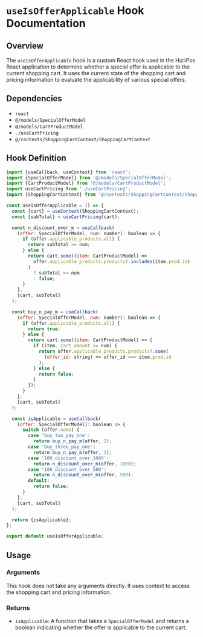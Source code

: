 # `useIsOfferApplicable` Hook Documentation

## Overview

The `useIsOfferApplicable` hook is a custom React hook used in the HızlıPos React application to determine whether a special offer is applicable to the current shopping cart. It uses the current state of the shopping cart and pricing information to evaluate the applicability of various special offers.

## Dependencies

- `react`
- `@/models/SpecialOfferModel`
- `@/models/CartProductModel`
- `./useCartPricing`
- `@/contexts/ShoppingCartContext/ShoppingCartContext`

## Hook Definition

```js
import {useCallback, useContext} from 'react';
import {SpecialOfferModel} from '@/models/SpecialOfferModel';
import {CartProductModel} from '@/models/CartProductModel';
import useCartPricing from './useCartPricing';
import {ShoppingCartContext} from '@/contexts/ShoppingCartContext/ShoppingCartContext';

const useIsOfferApplicable = () => {
  const {cart} = useContext(ShoppingCartContext);
  const {subTotal} = useCartPricing(cart);

  const n_discount_over_m = useCallback(
    (offer: SpecialOfferModel, num: number): boolean => {
      if (offer.applicable_products.all) {
        return subTotal >= num;
      } else {
        return cart.some((item: CartProductModel) =>
          offer.applicable_products.products?.includes(item.prod.id)
        )
          ? subTotal >= num
          : false;
      }
    },
    [cart, subTotal]
  );

  const buy_n_pay_m = useCallback(
    (offer: SpecialOfferModel, num: number): boolean => {
      if (offer.applicable_products.all) {
        return true;
      } else {
        return cart.some((item: CartProductModel) => {
          if (item._cart_amount >= num) {
            return offer.applicable_products.products?.some(
              (offer_id: string) => offer_id === item.prod.id
            );
          } else {
            return false;
          }
        });
      }
    },
    [cart, subTotal]
  );

  const isApplicable = useCallback(
    (offer: SpecialOfferModel): boolean => {
      switch (offer.name) {
        case 'buy_two_pay_one':
          return buy_n_pay_m(offer, 2);
        case 'buy_three_pay_one':
          return buy_n_pay_m(offer, 3);
        case '100_discount_over_1000':
          return n_discount_over_m(offer, 1000);
        case '100_discount_over_500':
          return n_discount_over_m(offer, 500);
        default:
          return false;
      }
    },
    [cart, subTotal]
  );

  return {isApplicable};
};

export default useIsOfferApplicable;
```

## Usage

### Arguments

This hook does not take any arguments directly. It uses context to access the shopping cart and pricing information.

### Returns

- `isApplicable`: A function that takes a `SpecialOfferModel` and returns a boolean indicating whether the offer is applicable to the current cart.
